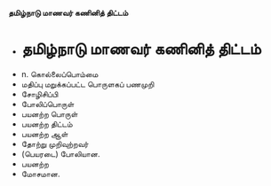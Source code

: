 **தமிழ்நாடு மாணவர் கணினித் திட்டம்**
- # தமிழ்நாடு மாணவர் கணினித் திட்டம்
- n. கொல்லைப்பொம்மை
- மதிப்பு மறுக்கப்பட்ட பொருளகப் பணமுறி
- சோழிசிப்பி
-  போலிப்பொருள்
- பயனற்ற பொருள்
- பயனற்ற திட்டம்
- பயனற்ற ஆள்
- தோற்று முறிவுற்றவர்
- (பெயரடை) போலியான.
- பயனற்ற
- மோசமான.


